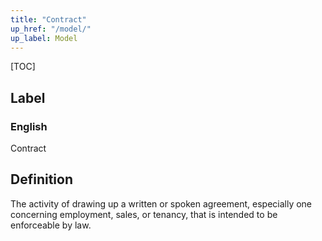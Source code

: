 ```yaml
---
title: "Contract"
up_href: "/model/"
up_label: Model
---
```


[TOC]

## Label

### English
Contract


## Definition
The activity of drawing up a written or spoken agreement, especially one concerning employment, sales, or tenancy, that is intended to be enforceable by law. 


    
